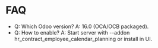 # FAQ

- Q: Which Odoo version? A: 16.0 (OCA/OCB packaged).
- Q: How to enable? A: Start server with --addon hr_contract_employee_calendar_planning or install in UI.
